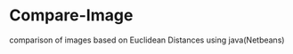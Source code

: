 Compare-Image
=============

comparison of images based on Euclidean Distances using java(Netbeans)
